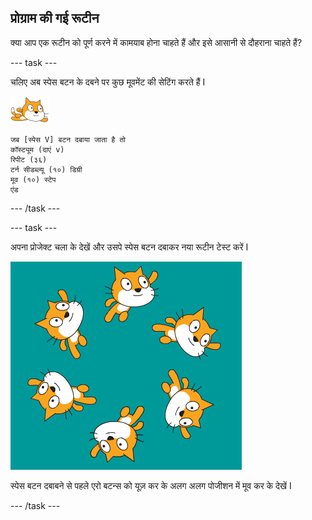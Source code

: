 ## प्रोग्राम की गई रूटीन

क्या आप एक रूटीन को पूर्ण करने में कामयाब होना चाहते हैं और इसे आसानी से दौहराना चाहते हैं?

--- task ---

चलिए अब स्पेस बटन के दबने पर कुछ मूवमेंट की सेटिंग करते हैं I

![तैराक स्प्राइट](images/swimmer-sprite.png)

```blocks3
जब [स्पेस V] बटन दबाया जाता है तो
कॉस्ट्यूम (दाएं v)
रिपीट (३६)
टर्न सीडब्ल्यू (१०) डिग्री
मूव (१०) स्टेप
एंड
```

--- /task ---

--- task ---

अपना प्रोजेक्ट चला के देखें और उसपे स्पेस बटन दबाकर नया रूटीन टेस्ट करें I

![चारों ओर तैरता है](images/swim-routine.png)

स्पेस बटन दबाबने से पहले एरो बटन्स को यूज़ कर के अलग अलग पोजीशन में मूव कर के देखें I

--- /task ---




